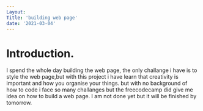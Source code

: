 ```yaml
---
Layout:
Title: 'building web page'
date: '2021-03-04'
---
```


# Introduction.

I spend the whole day building the web page, the only challange i have is to style the web page,but with this project i have learn that creativity is important and how you organise your things. but with no background of how to code i face so many challanges but the freecodecamp did give me idea on how to build a web page. I am not done yet but it will be finished by tomorrow. 